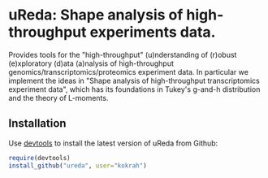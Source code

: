 uReda: Shape analysis of high-throughput experiments data.
==========================================================

Provides tools for the "high-throughput" (u)nderstanding
of (r)obust (e)xploratory (d)ata (a)nalysis of high-throughput
genomics/transcriptomics/proteomics experiment data. 
In particular we implement the ideas in "Shape analysis 
of high-throughput transcriptomics experiment data", 
which has its foundations in Tukey's g-and-h distribution 
and the theory of L-moments.

## Installation

Use [devtools](https://github.com/hadley/devtools) to install the latest
version of uReda from Github:

```r
require(devtools)
install_github("ureda", user="kokrah")
```
